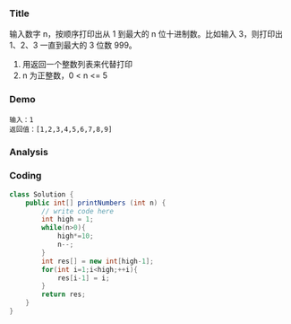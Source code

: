 ###   Title
输入数字 n，按顺序打印出从 1 到最大的 n 位十进制数。比如输入 3，则打印出 1、2、3 一直到最大的 3 位数 999。
1. 用返回一个整数列表来代替打印
2. n 为正整数，0 < n <= 5
###   Demo
```aidl
输入：1
返回值：[1,2,3,4,5,6,7,8,9]
```       



###   Analysis



###   Coding
```java
class Solution {
    public int[] printNumbers (int n) {
        // write code here
        int high = 1;
        while(n>0){
            high*=10;
            n--;
        }
        int res[] = new int[high-1];
        for(int i=1;i<high;++i){
            res[i-1] = i;
        }
        return res;
    }
}
```
